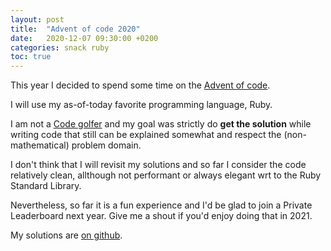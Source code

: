 ```yaml
---
layout: post
title:  "Advent of code 2020"
date:   2020-12-07 09:30:00 +0200
categories: snack ruby
toc: true
---
```


This year I decided to spend some time on the [Advent of
code](https://adventofcode.com/2020).

I will use my as-of-today favorite programming language, Ruby.

I am not a [Code golfer](https://en.wikipedia.org/wiki/Code_golf) and my goal
was strictly do **get the solution** while writing code that still can be
explained somewhat and respect the (non-mathematical) problem domain.

I don't think that I will revisit my solutions and so far I consider the code
relatively clean, allthough not performant or always elegant wrt to the Ruby
Standard Library.

Nevertheless, so far it is a fun experience and I'd be glad to join a Private
Leaderboard next year. Give me a shout if you'd enjoy doing that in 2021.

My solutions are [on github](https://github.com/fwolfst/aoc).
